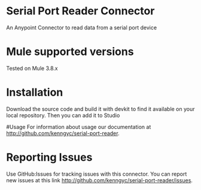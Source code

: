 # Serial Port Reader Connector

An Anypoint Connector to read data from a serial port device

# Mule supported versions
Tested on Mule 3.8.x

# Installation 
Download the source code and build it with devkit to find it available on your local repository. Then you can add it to Studio

#Usage
For information about usage our documentation at http://github.com/kenngyc/serial-port-reader.

# Reporting Issues
Use GitHub:Issues for tracking issues with this connector. You can report new issues at this link http://github.com/kenngyc/serial-port-reader/issues.
